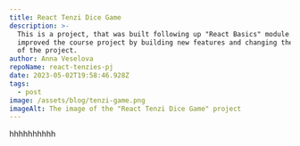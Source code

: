 ```yaml
---
title: React Tenzi Dice Game
description: >-
  This is a project, that was built following up "React Basics" module. I
  improved the course project by building new features and changing the design
  of the project. 
author: Anna Veselova
repoName: react-tenzies-pj
date: 2023-05-02T19:58:46.928Z
tags:
  - post
image: /assets/blog/tenzi-game.png
imageAlt: The image of the "React Tenzi Dice Game" project
---
```

hhhhhhhhhh

